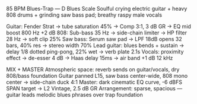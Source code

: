 85 BPM Blues-Trap — D Blues Scale
Soulful crying electric guitar + heavy 808 drums + grinding saw bass pad; breathy raspy male vocals

Guitar: Fender Strat → tube saturation 45% → Comp 3:1, 3 dB GR → EQ mid boost 800 Hz +2 dB
808: Sub-bass 35 Hz → side-chain limiter → HP filter 28 Hz → soft clip 25%
Saw bass: Serum saw pad → LPF 18dB opens 32 bars, 40% res → stereo width 70%
Lead guitar: blues bends + sustain → delay 1/8 dotted ping-pong, 22% wet → verb plate 2.1s
Vocals: proximity effect → de-esser 4 dB → Haas delay 15ms → air band +1 dB 12 kHz

MIX + MASTER
Atmospheric space: reverb sends on guitar/vocals, dry 808/bass foundation
Guitar panned L15, saw bass center-wide, 808 mono center → side-chain duck 4:1
Master: dark cinematic EQ curve, -6 dBFS SPAN target → L2 Vintage, 2.5 dB GR
Arrangement: sparse, spacious — guitar leads melodic blues phrases over trap foundation